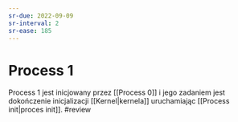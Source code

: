 ```yaml
---
sr-due: 2022-09-09
sr-interval: 2
sr-ease: 185
---
```


# Process 1
Process 1 jest inicjowany przez [[Process 0]] i jego zadaniem jest dokończenie inicjalizacji [[Kernel|kernela]] uruchamiając [[Process init|proces init]].
#review